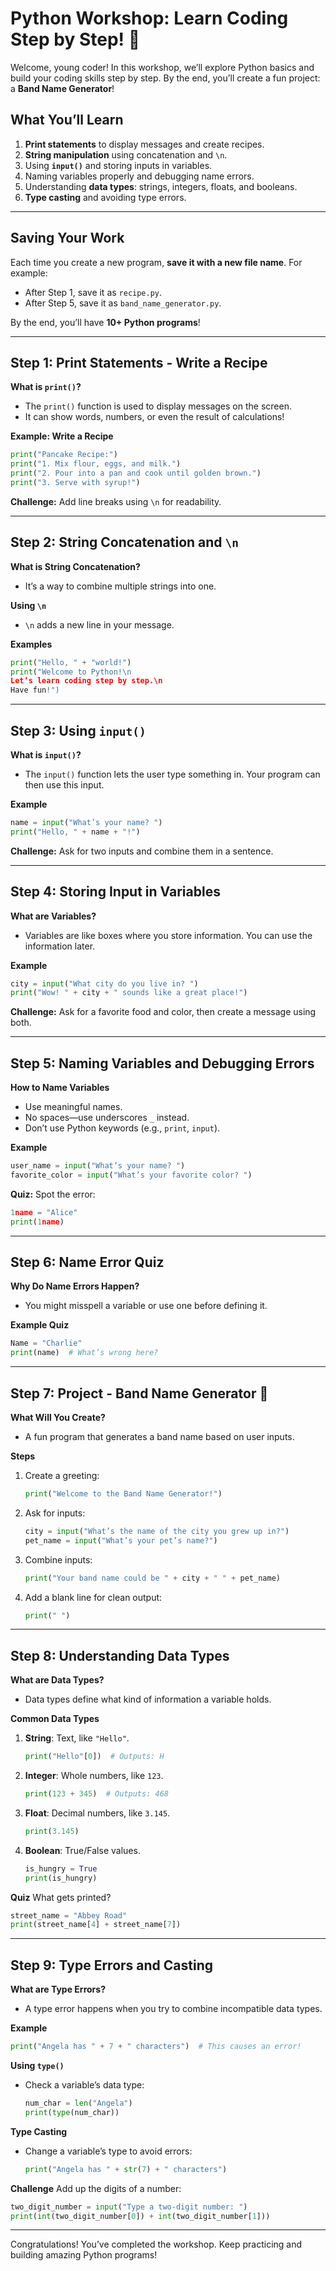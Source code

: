
# Python Workshop: Learn Coding Step by Step! 🎉

Welcome, young coder! In this workshop, we’ll explore Python basics and build your coding skills step by step. By the end, you’ll create a fun project: a **Band Name Generator**!

## What You’ll Learn
1. **Print statements** to display messages and create recipes.
2. **String manipulation** using concatenation and `\n`.
3. Using **`input()`** and storing inputs in variables.
4. Naming variables properly and debugging name errors.
5. Understanding **data types**: strings, integers, floats, and booleans.
6. **Type casting** and avoiding type errors.

---

## Saving Your Work

Each time you create a new program, **save it with a new file name**. For example:
- After Step 1, save it as `recipe.py`.
- After Step 5, save it as `band_name_generator.py`.

By the end, you’ll have **10+ Python programs**!

---

## Step 1: Print Statements - Write a Recipe

**What is `print()`?**
- The `print()` function is used to display messages on the screen.
- It can show words, numbers, or even the result of calculations!

**Example: Write a Recipe**
```python
print("Pancake Recipe:")
print("1. Mix flour, eggs, and milk.")
print("2. Pour into a pan and cook until golden brown.")
print("3. Serve with syrup!")
```

**Challenge:** Add line breaks using `\n` for readability.

---

## Step 2: String Concatenation and `\n`

**What is String Concatenation?**
- It’s a way to combine multiple strings into one.

**Using `\n`**
- `\n` adds a new line in your message.

**Examples**
```python
print("Hello, " + "world!")
print("Welcome to Python!\n
Let’s learn coding step by step.\n
Have fun!")
```

---

## Step 3: Using `input()`

**What is `input()`?**
- The `input()` function lets the user type something in. Your program can then use this input.

**Example**
```python
name = input("What’s your name? ")
print("Hello, " + name + "!")
```

**Challenge:** Ask for two inputs and combine them in a sentence.

---

## Step 4: Storing Input in Variables

**What are Variables?**
- Variables are like boxes where you store information. You can use the information later.

**Example**
```python
city = input("What city do you live in? ")
print("Wow! " + city + " sounds like a great place!")
```

**Challenge:** Ask for a favorite food and color, then create a message using both.

---

## Step 5: Naming Variables and Debugging Errors

**How to Name Variables**
- Use meaningful names.
- No spaces—use underscores `_` instead.
- Don’t use Python keywords (e.g., `print`, `input`).

**Example**
```python
user_name = input("What’s your name? ")
favorite_color = input("What’s your favorite color? ")
```

**Quiz:** Spot the error:
```python
1name = "Alice"
print(1name)
```

---

## Step 6: Name Error Quiz

**Why Do Name Errors Happen?**
- You might misspell a variable or use one before defining it.

**Example Quiz**
```python
Name = "Charlie"
print(name)  # What’s wrong here?
```

---

## Step 7: Project - Band Name Generator 🎸

**What Will You Create?**
- A fun program that generates a band name based on user inputs.

**Steps**
1. Create a greeting:
   ```python
   print("Welcome to the Band Name Generator!")
   ```

2. Ask for inputs:
   ```python
   city = input("What’s the name of the city you grew up in?")
   pet_name = input("What’s your pet’s name?")
   ```

3. Combine inputs:
   ```python
   print("Your band name could be " + city + " " + pet_name)
   ```

4. Add a blank line for clean output:
   ```python
   print(" ")
   ```

---

## Step 8: Understanding Data Types

**What are Data Types?**
- Data types define what kind of information a variable holds.

**Common Data Types**
1. **String**: Text, like `"Hello"`.
   ```python
   print("Hello"[0])  # Outputs: H
   ```

2. **Integer**: Whole numbers, like `123`.
   ```python
   print(123 + 345)  # Outputs: 468
   ```

3. **Float**: Decimal numbers, like `3.145`.
   ```python
   print(3.145)
   ```

4. **Boolean**: True/False values.
   ```python
   is_hungry = True
   print(is_hungry)
   ```

**Quiz**
What gets printed?
```python
street_name = "Abbey Road"
print(street_name[4] + street_name[7])
```

---

## Step 9: Type Errors and Casting

**What are Type Errors?**
- A type error happens when you try to combine incompatible data types.

**Example**
```python
print("Angela has " + 7 + " characters")  # This causes an error!
```

**Using `type()`**
- Check a variable’s data type:
   ```python
   num_char = len("Angela")
   print(type(num_char))
   ```

**Type Casting**
- Change a variable’s type to avoid errors:
   ```python
   print("Angela has " + str(7) + " characters")
   ```

**Challenge**
Add up the digits of a number:
```python
two_digit_number = input("Type a two-digit number: ")
print(int(two_digit_number[0]) + int(two_digit_number[1]))
```

---

Congratulations! You’ve completed the workshop. Keep practicing and building amazing Python programs!
